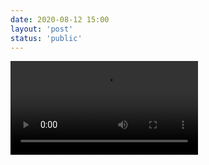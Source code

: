 ```yaml
---
date: 2020-08-12 15:00
layout: 'post'
status: 'public'
---
```


<video><source src="https://pan.vernallove.com/iPhone%20SE2.mp4" type="video/mp4"></video>